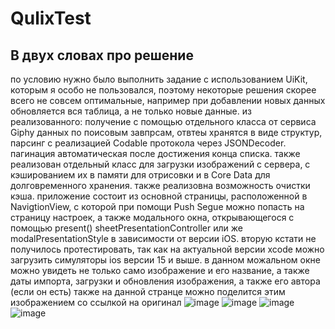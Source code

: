 # QulixTest

## В двух словах про решение

по условию нужно было выполнить задание с использованием UiKit, которым я особо не пользовался, поэтому некоторые решения скорее всего не совсем оптимальные, например при добавлении новых данных обновляется вся таблица, а не только новые данные.
из реализованного: получение с помощью отдельного класса от сервиса Giphy данных по поисовым завпрсам, отвтеы хранятся в виде структур, парсинг с реализацией Codable протокола через JSONDecoder. пагинация автоматическая после достижения конца списка.
также реализован отдельный класс для загрузки изображений с сервера, с кэшированием их в памяти для отрисовки и в Core Data для долговременного хранения. также реализовна возможность очистки кэша.
приложение состоит из основной страницы, расположенной в NavigtionView, с которой при помощи Push Segue можно попасть на страницу настроек, а также модального окна, открывающегося с помощью present() sheetPresentationController  или же modalPresentationStyle  в зависимости от версии iOS.
вторую кстати не получилось протестировать, так как на актуальной версии xcode можно загрузить симуляторы ios версии 15 и выше. в данном можальном окне можно увидеть не только само изображение и его название, а также даты импорта, загрузки и обновления изображения, а также его автора (если он есть) 
также на данной странце можно поделится этим изображением со ссылкой на оригинал 
![image](https://github.com/vasilevsky007/QulixTest/assets/72131827/55effb9b-d960-4ae3-9d10-5171d62923c9) ![image](https://github.com/vasilevsky007/QulixTest/assets/72131827/c0cf517a-20f8-489c-9e31-beb6eeaf2547) ![image](https://github.com/vasilevsky007/QulixTest/assets/72131827/6ae32bb6-18e3-43ba-9b2e-9d4292e5a8ac) ![image](https://github.com/vasilevsky007/QulixTest/assets/72131827/ea131413-dfde-4b41-9780-a8d12be7f73a)



